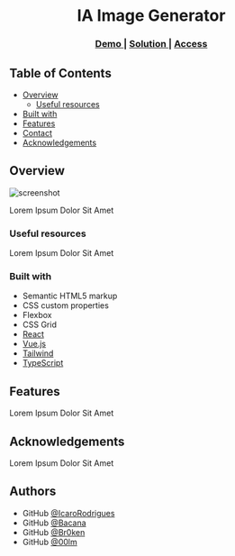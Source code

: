 <!-- Please update value in the {}  -->

<h1 align="center">IA Image Generator</h1>

<div align="center">
  <h3>
    <a href="{http://127.0.0.1:8080}">
      Demo
    </a>
    <span> | </span>
    <a href="{http://127.0.0.1:8080}">
      Solution
    </a>
    <span> | </span>
    <a href="{http://127.0.0.1:8080}">
      Access
    </a>
  </h3>
</div>

<!-- TABLE OF CONTENTS -->

## Table of Contents

- [Overview](#overview)
  - [Useful resources](#useful-resources)
- [Built with](#built-with)
- [Features](#features)
- [Contact](#contact)
- [Acknowledgements](#acknowledgements)

<!-- OVERVIEW -->

## Overview

![screenshot](https://user-images.githubusercontent.com/16707738/92399059-5716eb00-f132-11ea-8b14-bcacdc8ec97b.png)

<!--
Introduce your projects by taking a screenshot or a gif. Try to tell visitors a story about your project by answering:

- What have you learned/improved?
- Your wisdom? :)
-->

Lorem Ipsum Dolor Sit Amet

### Useful resources

<!--
- [Example resource 1](https://www.example.com) - This helped me for XYZ reason. I really liked this pattern and will use it going forward.
- [Example resource 2](https://www.example.com) - This is an amazing article which helped me finally understand XYZ. I'd recommend it to anyone still learning this concept.
-->

Lorem Ipsum Dolor Sit Amet

### Built with

<!-- This section should list any major frameworks that you built your project using. Here are a few examples.-->

- Semantic HTML5 markup
- CSS custom properties
- Flexbox
- CSS Grid
- [React](https://reactjs.org/)
- [Vue.js](https://vuejs.org/)
- [Tailwind](https://tailwindcss.com/)
- [TypeScript](https://www.typescriptlang.org/)

## Features

<!-- List the features of your application or follow the template. Don't share the figma file here :) -->

Lorem Ipsum Dolor Sit Amet

## Acknowledgements

<!-- This section should list any articles or add-ons/plugins that helps you to complete the project. This is optional but it will help you in the future. For exmpale -->

Lorem Ipsum Dolor Sit Amet

## Authors

<!-- - Website [your-website.com](https://{your-web-site-link}) -->
- GitHub [@IcaroRodrigues](https://{github.com/IcaroRodrigues})
- GitHub [@Bacana](https://{github.com/your-usermame})
- GitHub [@Br0ken](https://{github.com/CR1SS19})
- GitHub [@00lm](https://{github.com/00lucasm})
